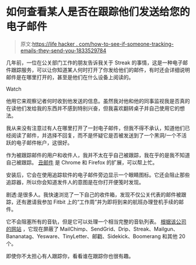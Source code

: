 # 如何查看某人是否在跟踪他们发送给您的电子邮件

> 原文:[https://life hacker . com/how-to-see-if-someone-tracking-emails-they-send-you-1833529784](https://lifehacker.com/how-to-see-if-someone-is-tracking-emails-they-send-you-1833529784)

几年前，一位在公关部门工作的朋友告诉我关于 Streak 的事情，这是一种电子邮件跟踪服务，可以让你知道某人何时打开了你发给他们的邮件，有时还会详细说明邮件是在哪里打开的，甚至是他们在什么设备上阅读的。

Watch

他用它来观察记者何时收到他发送的信息。虽然我对他和他的同事监视我是否真的在读他们发给我的东西并不感到特别兴奋，但我喜欢翻转桌子并自己使用它的想法。

我从来没有注意过有人在哪里打开了一封电子邮件，但我不得不承认，知道他们已经阅读了邮件，并选择不回复，而不是怀疑它是否被发送到了一个黑洞/一个不活跃的电子邮件帐户，这很好。

作为被跟踪邮件的用户和收件人，我并不太在乎自己被跟踪，我在乎的是我不知道自己被跟踪。 [丑邮件](https://uglyemail.com/) 是 Chrome 和 Firefox 的扩展，可以帮上忙。

安装后，它会在使用追踪软件的电子邮件旁边显示一个眼睛图标。它还会阻止那些追踪器，所以你会知道发件人的意图是在你打开便笺时发现。

剧透:是很多人。我快速浏览了一下自己的收件箱，发现不仅公关代表的邮件被跟踪，还有邀请我参加 Fitbit 上的“工作周”并为即将到来的航班办理登机手续的邮件。

它不会阻塞所有的音轨，但是它可以处理一个相当完整的音轨列表。 [根据该公司的网站](https://uglyemail.com/) ，它现在屏蔽了 MailChimp、SendGrid、Drip、Streak、Mailgun、Bananatag、Yesware、TinyLetter、邮戳、Sidekick、Boomerang 和其他 20 个。

即使你不太担心有人跟踪你，看看谁在跟踪你也很有趣。